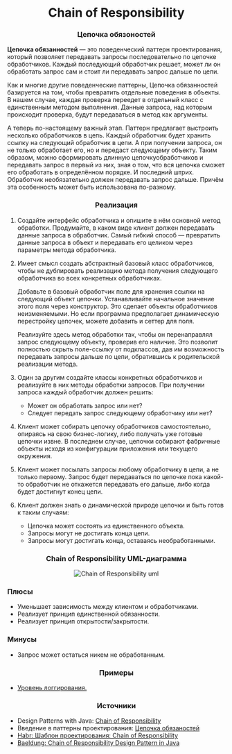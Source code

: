 <h1 align="center">
   Chain of Responsibility
</h1>
<h3 align="center">
   Цепочка обязоностей
</h3>

**Цепочка обязанностей** — это поведенческий паттерн проектирования, который позволяет передавать запросы
последовательно по цепочке обработчиков. Каждый последующий обработчик решает, может ли он обработать запрос сам и стоит
ли передавать запрос дальше по цепи.

Как и многие другие поведенческие паттерны, Цепочка обязанностей базируется на том, чтобы превратить отдельные поведения
в объекты. В нашем случае, каждая проверка переедет в отдельный класс с единственным методом выполнения. Данные запроса,
над которым происходит проверка, будут передаваться в метод как аргументы.

А теперь по-настоящему важный этап. Паттерн предлагает выстроить несколько обработчиков в цепь. Каждый обработчик будет
хранить ссылку на следующий обработчик в цепи. А при получении запроса, он не только обработает его, но и передаст
следующему объекту. Таким образом, можно сформировать длинную цепочкуобработчиков и передавать запрос в первый из них,
зная о том, что вся цепочка сможет его обработать в определённом порядке. И последний штрих. Обработчик необязательно
должен передавать запрос дальше. Причём эта особенность может быть использована по-разному.

<h3 align="center">
   Реализация
</h3>

1. Создайте интерфейс обработчика и опишите в нём основной метод обработки. Продумайте, в каком виде клиент должен
   передавать данные запроса в обработчик. Самый гибкий способ — превратить данные запроса в объект и передавать его
   целиком через параметры метода обработчика.
2. Имеет смысл создать абстрактный базовый класс обработчиков, чтобы не дублировать реализацию метода получения
   следующего обработчика во всех конкретных обработчиках.

   Добавьте в базовый обработчик поле для хранения ссылки на
   следующий объект цепочки. Устанавливайте начальное значение этого поля через конструктор. Это сделает объекты
   обработчиков неизменяемыми. Но если программа предполагает динамическую перестройку цепочек, можете добавить и сеттер
   для поля.

   Реализуйте здесь метод обработки так, чтобы он перенаправлял запрос следующему объекту, проверив его
   наличие. Это позволит полностью скрыть поле-ссылку от подклассов, дав им возможность передавать запросы дальше по
   цепи, обратившись к родительской реализации метода.
3. Один за другим создайте классы конкретных обработчиков и реализуйте в них методы обработки запросов. При получении
   запроса каждый обработчик должен решить:
    - Может он обработать запрос или нет?
    - Следует передать запрос следующему обработчику или нет?
4. Клиент может собирать цепочку обработчиков самостоятельно, опираясь на свою бизнес-логику, либо получать уже готовые
   цепочки извне. В последнем случае, цепочки собирают фабричные объекты исходя из конфигурации приложения или текущего
   окружения.
5. Клиент может посылать запросы любому обработчику в цепи, а не только первому. Запрос будет передаваться по цепочке
   пока какой-то обработчик не откажется передавать его дальше, либо когда будет достигнут конец цепи.
6. Клиент должен знать о динамической природе цепочки и быть готов к таким случаям:
    - Цепочка может состоять из единственного объекта.
    - Запросы могут не достигать конца цепи.
    - Запросы могут достигать конца, оставаясь необработанными.

<h3 align="center">
   Chain of Responsibility UML-диаграмма
</h3>

<p align="center">
   <img src=https://github.com/evilpeopletyranny/JavaDesignPatterns/blob/main/patterns/src/behavior/chain/diagram.png alt="Chain of Responsibility uml">
</p>

<h3>Плюсы</h3>

- Уменьшает зависимость между клиентом и обработчиками.
- Реализует принцип единственной обязанности.
- Реализует принцип открытости/закрытости.

<h3>Минусы</h3>

- Запрос может остаться никем не обработанным.

<h3 align="center">
   Примеры
</h3>

- [Уровень логгирования.](https://github.com/evilpeopletyranny/JavaDesignPatterns/blob/main/patterns/src/behavior/chain/code)

<h3 align="center">
   Источники
</h3>

- Design Patterns with
  Java: [Chain of Responsibility](https://github.com/evilpeopletyranny/JavaDesignPatterns/blob/main/patterns/src/behavior/chain/books/Olaf%20Musch%20EN.pdf)
- Введение в паттерны
  проектирования: [Цепочка обязаностей](https://github.com/evilpeopletyranny/JavaDesignPatterns/blob/main/patterns/src/behavior/chain/books/Alexander%20Shvets%20RU.pdf)
- [Habr: Шаблон проектирования: Chain of Responsibility](https://habr.com/ru/articles/727454/)
- [Baeldung: Chain of Responsibility Design Pattern in Java](https://www.baeldung.com/chain-of-responsibility-pattern)